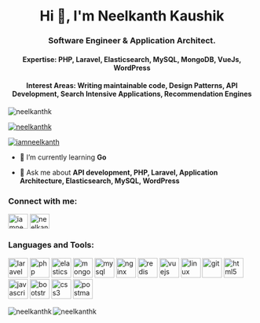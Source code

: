 <h1 align="center">Hi 👋, I'm Neelkanth Kaushik</h1>
<h3 align="center">Software Engineer & Application Architect.</h3><h4 align="center">Expertise: PHP, Laravel, Elasticsearch, MySQL, MongoDB, VueJs, WordPress</h4><h4 align="center">Interest Areas: Writing maintainable code, Design Patterns, API Development, Search Intensive Applications, Recommendation Engines</h4>

<p align="left"> <img src="https://komarev.com/ghpvc/?username=neelkanthk&label=Profile%20views&color=0e75b6&style=flat" alt="neelkanthk" /> </p>

<p align="left"> <a href="https://github.com/ryo-ma/github-profile-trophy"><img src="https://github-profile-trophy.vercel.app/?username=neelkanthk" alt="neelkanthk" /></a> </p>

<p align="left"> <a href="https://twitter.com/iamneelkanth" target="blank"><img src="https://img.shields.io/twitter/follow/iamneelkanth?logo=twitter&style=for-the-badge" alt="iamneelkanth" /></a> </p>

- 🌱 I’m currently learning **Go**

- 💬 Ask me about **API development, PHP, Laravel, Application Architecture, Elasticsearch, MySQL, WordPress**

<h3 align="left">Connect with me:</h3>
<p align="left">
<a href="https://twitter.com/iamneelkanth" target="blank"><img align="center" src="https://cdn.jsdelivr.net/npm/simple-icons@3.0.1/icons/twitter.svg" alt="iamneelkanth" height="30" width="40" /></a>
<a href="https://linkedin.com/in/neelkanthkaushik" target="blank"><img align="center" src="https://cdn.jsdelivr.net/npm/simple-icons@3.0.1/icons/linkedin.svg" alt="neelkanthkaushik" height="30" width="40" /></a>
</p>

<h3 align="left">Languages and Tools:</h3>
<p align="left"><a href="https://laravel.com/" target="_blank"><img src="https://devicons.github.io/devicon/devicon.git/icons/laravel/laravel-plain-wordmark.svg" alt="laravel" width="40" height="40"></a> <a href="https://www.php.net" target="_blank"><img src="https://devicons.github.io/devicon/devicon.git/icons/php/php-original.svg" alt="php" width="40" height="40"></a> <a href="https://www.elastic.co" target="_blank"><img src="https://www.vectorlogo.zone/logos/elastic/elastic-icon.svg" alt="elasticsearch" width="40" height="40"></a> <a href="https://www.mongodb.com/" target="_blank"><img src="https://devicons.github.io/devicon/devicon.git/icons/mongodb/mongodb-original-wordmark.svg" alt="mongodb" width="40" height="40"></a> <a href="https://www.mysql.com/" target="_blank"><img src="https://devicons.github.io/devicon/devicon.git/icons/mysql/mysql-original-wordmark.svg" alt="mysql" width="40" height="40"></a> <a href="https://www.nginx.com" target="_blank"><img src="https://devicons.github.io/devicon/devicon.git/icons/nginx/nginx-original.svg" alt="nginx" width="40" height="40"></a> <a href="https://redis.io" target="_blank"><img src="https://devicons.github.io/devicon/devicon.git/icons/redis/redis-original-wordmark.svg" alt="redis" width="40" height="40"></a> <a href="https://vuejs.org/" target="_blank"><img src="https://devicons.github.io/devicon/devicon.git/icons/vuejs/vuejs-original-wordmark.svg" alt="vuejs" width="40" height="40"></a> <a href="https://www.linux.org/" target="_blank"><img src="https://devicons.github.io/devicon/devicon.git/icons/linux/linux-original.svg" alt="linux" width="40" height="40"></a> <a href="https://git-scm.com/" target="_blank"><img src="https://www.vectorlogo.zone/logos/git-scm/git-scm-icon.svg" alt="git" width="40" height="40"></a> <a href="https://www.w3.org/html/" target="_blank"><img src="https://devicons.github.io/devicon/devicon.git/icons/html5/html5-original-wordmark.svg" alt="html5" width="40" height="40"></a> <a href="https://developer.mozilla.org/en-US/docs/Web/JavaScript" target="_blank"><img src="https://devicons.github.io/devicon/devicon.git/icons/javascript/javascript-original.svg" alt="javascript" width="40" height="40"></a> <a href="https://getbootstrap.com" target="_blank"><img src="https://devicons.github.io/devicon/devicon.git/icons/bootstrap/bootstrap-plain.svg" alt="bootstrap" width="40" height="40"></a> <a href="https://www.w3schools.com/css/" target="_blank"><img src="https://devicons.github.io/devicon/devicon.git/icons/css3/css3-original-wordmark.svg" alt="css3" width="40" height="40"></a> <a href="https://postman.com" target="_blank"><img src="https://www.vectorlogo.zone/logos/getpostman/getpostman-icon.svg" alt="postman" width="40" height="40"></a></p>

<p><img align="left" src="https://github-readme-stats.vercel.app/api/top-langs?username=neelkanthk&show_icons=true&locale=en&layout=compact" alt="neelkanthk" /></p>
<p><img align="center" src="https://github-readme-stats.vercel.app/api?username=neelkanthk&show_icons=true&locale=en" alt="neelkanthk" /></p>
